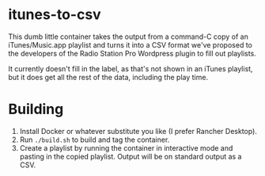 # itunes-to-csv

This dumb little container takes the output from a command-C copy
of an iTunes/Music.app playlist and turns it into a CSV format we've
proposed to the developers of the Radio Station Pro Wordpress plugin
to fill out playlists.

It currently doesn't fill in the label, as that's not shown in an iTunes
playlist, but it does get all the rest of the data, including the play time.

# Building

1. Install Docker or whatever substitute you like (I prefer Rancher Desktop).
2. Run `./build.sh` to build and tag the container.
3. Create a playlist by running the container in interactive mode and pasting in the copied playlist. Output will be on standard output as a CSV.
